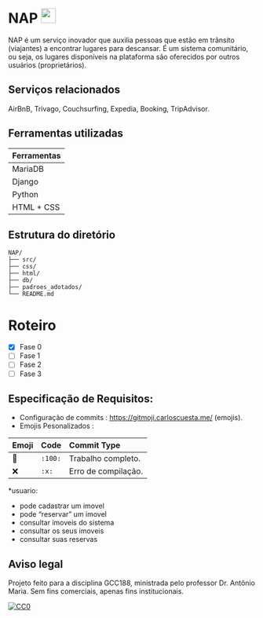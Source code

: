 # NAP <img src="https://files.catbox.moe/cy8ooj.svg" width="30">
NAP é um serviço inovador que auxilia pessoas que estão em trânsito (viajantes) a encontrar lugares para descansar. É um sistema comunitário, ou seja, os lugares disponíveis na plataforma são oferecidos por outros usuários (proprietários).

## Serviços relacionados
AirBnB, Trivago, Couchsurfing, Expedia, Booking, TripAdvisor.

## Ferramentas utilizadas
| Ferramentas|
|------------|
| MariaDB    |
| Django     |
| Python     |
| HTML + CSS |

## Estrutura do diretório
```
NAP/
├── src/
├── css/
├── html/
├── db/
├── padroes_adotados/
└── README.md
```
# Roteiro
- [X] Fase 0
- [ ] Fase 1
- [ ] Fase 2
- [ ] Fase 3

## Especificação de Requisitos:
* Configuração de commits : https://gitmoji.carloscuesta.me/ (emojis).
* Emojis Pesonalizados :

|Emoji |    Code     |    Commit Type    |
|:-----|:------------|:------------------|
|:100: |   `:100:`   |Trabalho completo. |
| :x:  |    `:x:`    |Erro de compilação.|

*usuario:
- pode cadastrar um imovel
- pode “reservar” um imovel
- consultar imoveis do sistema
- consultar os seus imoveis
- consultar suas reservas


## Aviso legal
Projeto feito para a disciplina GCC188, ministrada pelo professor Dr. Antônio Maria. Sem fins comerciais, apenas fins institucionais.

[![CC0](https://licensebuttons.net/p/zero/1.0/88x31.png)](https://creativecommons.org/publicdomain/zero/1.0/)
